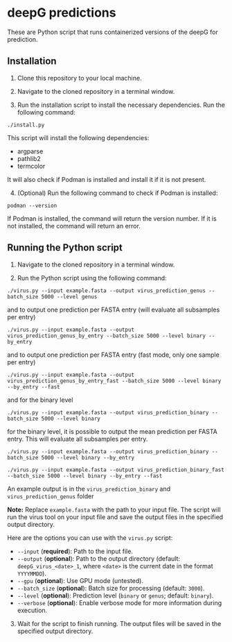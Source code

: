# deepG predictions

These are Python script that runs containerized versions of the deepG for prediction.

## Installation

1. Clone this repository to your local machine.

2. Navigate to the cloned repository in a terminal window.

3. Run the installation script to install the necessary dependencies. Run the following command:

```
./install.py
```

This script will install the following dependencies:

* argparse
* pathlib2
* termcolor

It will also check if Podman is installed and install it if it is not present.

4. (Optional) Run the following command to check if Podman is installed:

```
podman --version
```

If Podman is installed, the command will return the version number. If it is not installed, the command will return an error.

## Running the Python script

1. Navigate to the cloned repository in a terminal window.

2. Run the Python script using the following command:

```
./virus.py --input example.fasta --output virus_prediction_genus --batch_size 5000 --level genus
```

and to output one prediction per FASTA entry (will evaluate all subsamples per entry)

```
./virus.py --input example.fasta --output virus_prediction_genus_by_entry --batch_size 5000 --level binary --by_entry
```

and to output one prediction per FASTA entry (fast mode, only one sample per entry)

```
./virus.py --input example.fasta --output virus_prediction_genus_by_entry_fast --batch_size 5000 --level binary --by_entry --fast
```

and for the binary level

```
./virus.py --input example.fasta --output virus_prediction_binary --batch_size 5000 --level binary
```

for the binary level, it is possible to output the mean prediction per FASTA entry. This will evaluate all subsamples per entry.

```
./virus.py --input example.fasta --output virus_prediction_binary --batch_size 5000 --level binary --by_entry
```

```
./virus.py --input example.fasta --output virus_prediction_binary_fast --batch_size 5000 --level binary --by_entry --fast
```

An example output is in the `virus_prediction_binary` and `virus_prediction_genus` folder 

**Note:** Replace `example.fasta` with the path to your input file. The script will run the virus tool on your input file and save the output files in the specified output directory.

Here are the options you can use with the `virus.py` script:

* `--input` (**required**): Path to the input file.
* `--output` (**optional**): Path to the output directory (default: `deepG_virus_<date>_1`, where `<date>` is the current date in the format `YYYYMMDD`).
* `--gpu` (**optional**): Use GPU mode (untested).
* `--batch_size` (**optional**): Batch size for processing (default: `3000`).
* `--level` (**optional**): Prediction level (`binary` or `genus`; default: `binary`).
* `--verbose` (**optional**): Enable verbose mode for more information during execution.

3. Wait for the script to finish running. The output files will be saved in the specified output directory.